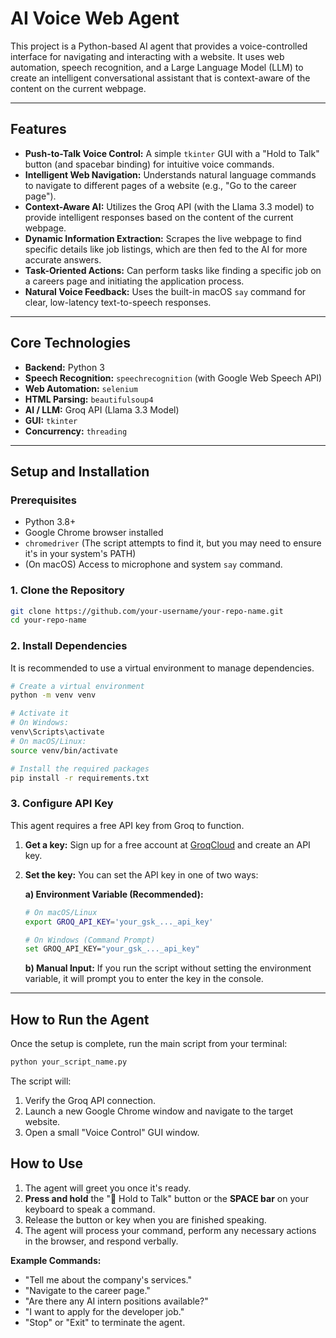 # AI Voice Web Agent

This project is a Python-based AI agent that provides a voice-controlled interface for navigating and interacting with a website. It uses web automation, speech recognition, and a Large Language Model (LLM) to create an intelligent conversational assistant that is context-aware of the content on the current webpage.

 <!-- Optional: Add a screenshot of the GUI and browser running -->

---

## Features

-   **Push-to-Talk Voice Control:** A simple `tkinter` GUI with a "Hold to Talk" button (and spacebar binding) for intuitive voice commands.
-   **Intelligent Web Navigation:** Understands natural language commands to navigate to different pages of a website (e.g., "Go to the career page").
-   **Context-Aware AI:** Utilizes the Groq API (with the Llama 3.3 model) to provide intelligent responses based on the content of the current webpage.
-   **Dynamic Information Extraction:** Scrapes the live webpage to find specific details like job listings, which are then fed to the AI for more accurate answers.
-   **Task-Oriented Actions:** Can perform tasks like finding a specific job on a careers page and initiating the application process.
-   **Natural Voice Feedback:** Uses the built-in macOS `say` command for clear, low-latency text-to-speech responses.

---

## Core Technologies

-   **Backend:** Python 3
-   **Speech Recognition:** `speechrecognition` (with Google Web Speech API)
-   **Web Automation:** `selenium`
-   **HTML Parsing:** `beautifulsoup4`
-   **AI / LLM:** Groq API (Llama 3.3 Model)
-   **GUI:** `tkinter`
-   **Concurrency:** `threading`

---

## Setup and Installation

### Prerequisites

-   Python 3.8+
-   Google Chrome browser installed
-   `chromedriver` (The script attempts to find it, but you may need to ensure it's in your system's PATH)
-   (On macOS) Access to microphone and system `say` command.

### 1. Clone the Repository

```bash
git clone https://github.com/your-username/your-repo-name.git
cd your-repo-name
```

### 2. Install Dependencies

It is recommended to use a virtual environment to manage dependencies.

```bash
# Create a virtual environment
python -m venv venv

# Activate it
# On Windows:
venv\Scripts\activate
# On macOS/Linux:
source venv/bin/activate

# Install the required packages
pip install -r requirements.txt
```

### 3. Configure API Key

This agent requires a free API key from Groq to function.

1.  **Get a key:** Sign up for a free account at [GroqCloud](https://console.groq.com/keys) and create an API key.
2.  **Set the key:** You can set the API key in one of two ways:

    **a) Environment Variable (Recommended):**
    ```bash
    # On macOS/Linux
    export GROQ_API_KEY='your_gsk_..._api_key'

    # On Windows (Command Prompt)
    set GROQ_API_KEY="your_gsk_..._api_key"
    ```

    **b) Manual Input:** If you run the script without setting the environment variable, it will prompt you to enter the key in the console.

---

## How to Run the Agent

Once the setup is complete, run the main script from your terminal:

```bash
python your_script_name.py
```

The script will:
1.  Verify the Groq API connection.
2.  Launch a new Google Chrome window and navigate to the target website.
3.  Open a small "Voice Control" GUI window.

## How to Use

1.  The agent will greet you once it's ready.
2.  **Press and hold** the "🎤 Hold to Talk" button or the **SPACE bar** on your keyboard to speak a command.
3.  Release the button or key when you are finished speaking.
4.  The agent will process your command, perform any necessary actions in the browser, and respond verbally.

**Example Commands:**
-   "Tell me about the company's services."
-   "Navigate to the career page."
-   "Are there any AI intern positions available?"
-   "I want to apply for the developer job."
-   "Stop" or "Exit" to terminate the agent.
